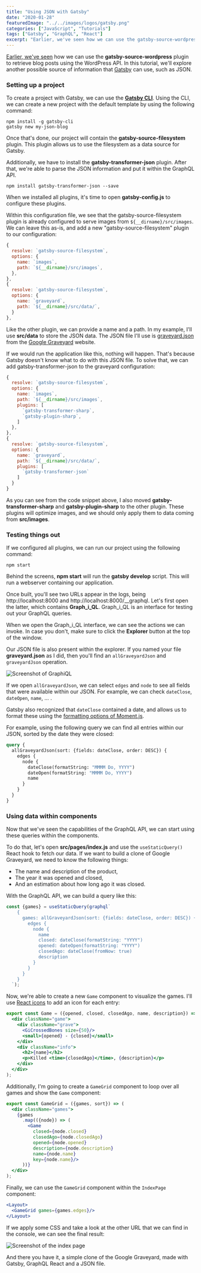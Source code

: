 ```yaml
---
title: "Using JSON with Gatsby"
date: "2020-01-28"
featuredImage: "../../images/logos/gatsby.png"
categories: ["JavaScript", "Tutorials"]
tags: ["Gatsby", "GraphQL", "React"]
excerpt: "Earlier, we've seen how we can use the gatsby-source-wordpress plugin to retrieve blog posts using the WordPress API. In this tutorial, we'll explore another possible source of information that Gatsby can use, such as JSON."
---
```


[Earlier, we've seen](/using-gatsby-with-wordpress-as-a-headless-cms/) how we can use the **gatsby-source-wordpress** plugin to retrieve blog posts using the WordPress API. In this tutorial, we'll explore another possible source of information that [Gatsby](https://www.gatsbyjs.org/) can use, such as JSON.

### Setting up a project

To create a project with Gatsby, we can use the **[Gatsby CLI](https://www.gatsbyjs.org/docs/gatsby-cli/)**. Using the CLI, we can create a new project with the default template by using the following command:

```
npm install -g gatsby-cli
gatsby new my-json-blog
```

Once that's done, our project will contain the **gatsby-source-filesystem** plugin. This plugin allows us to use the filesystem as a data source for Gatsby.

Additionally, we have to install the **gatsby-transformer-json** plugin. After that, we're able to parse the JSON information and put it within the GraphQL API.

```
npm install gatsby-transformer-json --save
```

When we installed all plugins, it's time to open **gatsby-config.js** to configure these plugins.

Within this configuration file, we see that the gatsby-source-filesystem plugin is already configured to serve images from `${__dirname}/src/images`. We can leave this as-is, and add a new "gatsby-source-filesystem" plugin to our configuration:

```javascript
{
  resolve: `gatsby-source-filesystem`,
  options: {
    name: `images`,
    path: `${__dirname}/src/images`,
  },
},
{
  resolve: `gatsby-source-filesystem`,
  options: {
    name: `graveyard`,
    path: `${__dirname}/src/data/`,
  }
},
```

Like the other plugin, we can provide a name and a path. In my example, I'll use **src/data** to store the JSON data. The JSON file I'll use is [graveyard.json](https://github.com/codyogden/killedbygoogle/blob/master/graveyard.json) from the [Google Graveyard](https://killedbygoogle.com/) website.

If we would run the application like this, nothing will happen. That's because Gatsby doesn't know what to do with this JSON file. To solve that, we can add gatsby-transformer-json to the graveyard configuration:

```javascript
{
  resolve: `gatsby-source-filesystem`,
  options: {
    name: `images`,
    path: `${__dirname}/src/images`,
    plugins: [
      `gatsby-transformer-sharp`,
      `gatsby-plugin-sharp`,
    ]
  },
},
{
  resolve: `gatsby-source-filesystem`,
  options: {
    name: `graveyard`,
    path: `${__dirname}/src/data/`,
    plugins: [
      `gatsby-transformer-json`
    ]
  }
}
```

As you can see from the code snippet above, I also moved **gatsby-transformer-sharp** and **gatsby-plugin-sharp** to the other plugin. These plugins will optimize images, and we should only apply them to data coming from **src/images**.

### Testing things out

If we configured all plugins, we can run our project using the following command:

```
npm start
```

Behind the screens, **npm start** will run the **gatsby develop** script. This will run a webserver containing our application.

Once built, you'll see two URLs appear in the logs, being http://localhost:8000 and http://localhost:8000/\_\_graphql. Let's first open the latter, which contains **Graph_i_QL**. Graph_i_QL is an interface for testing out your GraphQL queries.

When we open the Graph_i_QL interface, we can see the actions we can invoke. In case you don't, make sure to click the **Explorer** button at the top of the window.

Our JSON file is also present within the explorer. If you named your file **graveyard.json** as I did, then you'll find an `allGraveyardJson` and `graveyardJson` operation.

![Screenshot of GraphiQL](images/Screenshot-2019-10-03-08.08.45.png)

If we open `allGraveyardJson`, we can select `edges` and `node` to see all fields that were available within our JSON. For example, we can check `dateClose`, `dateOpen`, `name`, ... .

Gatsby also recognized that `dateClose` contained a date, and allows us to format these using the [formatting options of Moment.js](https://momentjs.com/docs/#/displaying/format/).

For example, using the following query we can find all entries within our JSON, sorted by the date they were closed:

```graphql
query {
  allGraveyardJson(sort: {fields: dateClose, order: DESC}) {
    edges {
      node {
        dateClose(formatString: "MMMM Do, YYYY")
        dateOpen(formatString: "MMMM Do, YYYY")
        name
      }
    }
  }
}
```

### Using data within components

Now that we've seen the capabilities of the GraphQL API, we can start using these queries within the components.

To do that, let's open **src/pages/index.js** and use the `useStaticQuery()` React hook to fetch our data. If we want to build a clone of Google Graveyard, we need to know the following things:

- The name and description of the product,
- The year it was opened and closed,
- And an estimation about how long ago it was closed.

With the GraphQL API, we can build a query like this:

```javascript
const {games} = useStaticQuery(graphql`
    {
      games: allGraveyardJson(sort: {fields: dateClose, order: DESC}) {
        edges {
          node {
            name
            closed: dateClose(formatString: "YYYY")
            opened: dateOpen(formatString: "YYYY")
            closedAgo: dateClose(fromNow: true)
            description
          }
        }
      }
    }
  `);
```

Now, we're able to create a new `Game` component to visualize the games. I'll use [React icons](https://react-icons.netlify.com/#/) to add an icon for each entry:

```jsx
export const Game = ({opened, closed, closedAgo, name, description}) => (
  <div className="game">
    <div className="grave">
      <GiCrossedBones size={50}/>
      <small>{opened} - {closed}</small>
    </div>
    <div className="info">
      <h2>{name}</h2>
      <p>Killed <time>{closedAgo}</time>, {description}</p>
    </div>
  </div>
);
```

Additionally, I'm going to create a `GameGrid` component to loop over all games and show the `Game` component:

```jsx
export const GameGrid = ({games, sort}) => (
  <div className="games">
    {games
      .map(({node}) => (
        <Game
          closed={node.closed}
          closedAgo={node.closedAgo}
          opened={node.opened}
          description={node.description}
          name={node.name}
          key={node.name}/>
      ))}
  </div>
);
```

Finally, we can use the `GameGrid` component within the `IndexPage` component:

```jsx
<Layout>
  <GameGrid games={games.edges}/>
</Layout>
```

If we apply some CSS and take a look at the other URL that we can find in the console, we can see the final result:

![Screenshot of the index page](images/Screenshot-2019-10-03-08.31.57-1024x358.png)

And there you have it, a simple clone of the Google Graveyard, made with Gatsby, GraphQL React and a JSON file.

